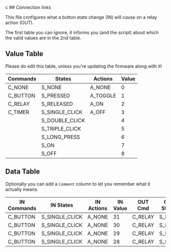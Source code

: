 c ## Connection links

This file configures what a button state change (IN) will cause on a relay action (OUT).  

The first table you can ignore, it informs you (and the script) about which the valid values are in the 2nd table.



## Value Table

Please do edit this table, unless you're updating the firmware along with it!

| Commands       | States         | Actions        | Value          |
|----------------|----------------|----------------|----------------|
| C_NONE         | S_NONE         | A_NONE         | 0              |
| C_BUTTON       | S_PRESSED      | A_TOGGLE       | 1              |
| C_RELAY        | S_RELEASED     | A_ON           | 2              |
| C_TIMER        | S_SINGLE_CLICK | A_OFF          | 3              |
|                | S_DOUBLE_CLICK |                | 4              |
|                | S_TRIPLE_CLICK |                | 5              |
|                | S_LONG_PRESS   |                | 6              |
|                | S_ON           |                | 7              |
|                | S_OFF          |                | 8              |

## Data Table

Optionally you can add a `Comment` column to let you remember what it actually means.


| IN Commands | IN States      | IN Actions | IN Value | OUT Cmd    | OUT States     | OUT Actions | OUT Value |
|-------------|----------------|------------|----------|------------|----------------|-------------|-----------|
| C_BUTTON    | S_SINGLE_CLICK | A_NONE     | 31       | C_RELAY    | S_NONE         | A_TOGGLE    | 16        |
| C_BUTTON    | S_SINGLE_CLICK | A_NONE     | 30       | C_RELAY    | S_NONE         | A_TOGGLE    | 17        |
| C_BUTTON    | S_SINGLE_CLICK | A_NONE     | 29       | C_RELAY    | S_NONE         | A_TOGGLE    | 18        |
| C_BUTTON    | S_SINGLE_CLICK | A_NONE     | 28       | C_RELAY    | S_NONE         | A_TOGGLE    | 19        |
